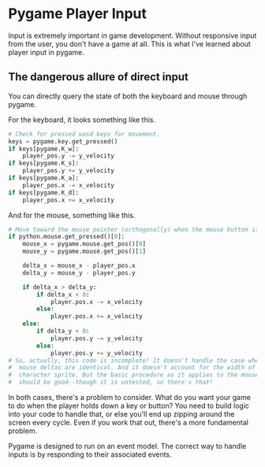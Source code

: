 # Pygame Player Input
Input is extremely important in game development. Without responsive input from
the user, you don't have a game at all. This is what I've learned about player
input in pygame.

## The dangerous allure of direct input
You can directly query the state of both the keyboard and mouse through pygame.

For the keyboard, it looks something like this.

``` python
# Check for pressed wasd keys for movement.
keys = pygame.key.get_pressed()
if keys[pygame.K_w]:
    player_pos.y -= y_velocity
if keys[pygame.K_s]:
    player_pos.y += y_velocity
if keys[pygame.K_a]:
    player_pos.x -= x_velocity
if keys[pygame.K_d]:
    player_pos.x += x_velocity
```

And for the mouse, something like this.

``` python
# Move toward the mouse pointer (orthogonally) when the mouse button is down.
if python.mouse.get_pressed()[0]:
    mouse_x = pygame.mouse.get_pos()[0]
    mouse_y = pygame.mouse.get_pos()[1]

    delta_x = mouse_x - player_pos.x
    delta_y = mouse_y - player_pos.y

    if delta_x > delta_y:
        if delta_x < 0:
            player.pos.x -= x_velocity
        else:
            player.pos.x += x_velocity
    else:
        if delta_y < 0:
            player.pos.y -= y_velocity
        else:
            player.pos.y += y_velocity
# So, actually, this code is incomplete! It doesn't handle the case where the
#  mouse deltas are identical. And it doesn't account for the width of the
#  character sprite. But the basic procedure as it applies to the mouse class
#  should be good--though it is untested, so there's that!
```

In both cases, there's a problem to consider. What do you want your game to do
when the player holds down a key or button? You need to build logic into your
code to handle that, or else you'll end up zipping around the screen every cycle.
Even if you work that out, there's a more fundamental problem.

Pygame is designed to run on an event model. The correct way to handle inputs is
by responding to their associated events.


<!--
         10        20        30        40        50        60        70        80
----|----|----|----|----|----|----|----|----|----|----|----|----|----|----|----|
-->
